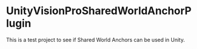 # UnityVisionProSharedWorldAnchorPlugin
This is a test project to see if Shared World Anchors can be used in Unity.

